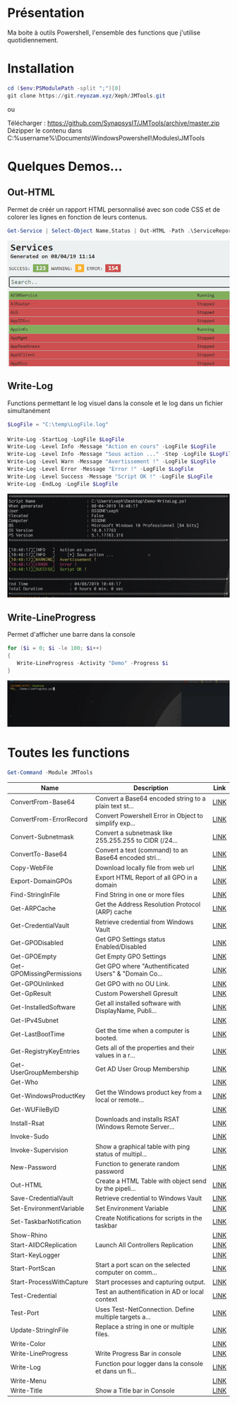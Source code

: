 # Présentation

Ma boite à outils Powershell, l'ensemble des functions que j'utilise quotidiennement.

# Installation

```powershell
cd ($env:PSModulePath -split ";")[0]
git clone https://git.reyozam.xyz/Xeph/JMTools.git
```
ou 

Télécharger : https://github.com/SynapsysIT/JMTools/archive/master.zip
Dézipper le contenu dans C:\%username%\Documents\WindowsPowershell\Modules\JMTools

# Quelques Demos...

## Out-HTML

Permet de créér un rapport HTML personnalisé avec son code CSS
et de colorer les lignes en fonction de leurs contenus.

 ```powershell
Get-Service | Select-Object Name,Status | Out-HTML -Path .\ServiceReport.html -Title "Services" -SuccessMatch "Running" -ErrorMatch "Stopped"
 ```
 ![Out-HTML](images/outhtml.gif)


## Write-Log
 
 Functions permettant le log visuel dans la console et le log dans un fichier simultanément

 ```powershell
$LogFile = "C:\temp\LogFile.log"

Write-Log -StartLog -LogFile $LogFile
Write-Log -Level Info -Message "Action en cours" -LogFile $LogFile
Write-Log -Level Info -Message "Sous action ..." -Step -LogFile $LogFile
Write-Log -Level Warn -Message "Avertissement !" -LogFile $LogFile
Write-Log -Level Error -Message "Error !" -LogFile $LogFile
Write-Log -Level Success -Message "Script OK !" -LogFile $LogFile
Write-Log -EndLog -LogFile $LogFile
 ```
 
![Write-Log](images/WriteLog.png)

## Write-LineProgress
Permet d'afficher une barre dans la console

 ```powershell
for ($i = 0; $i -le 100; $i++) 
{
    Write-LineProgress -Activity "Demo" -Progress $i    
}
 ```
 
![Write-LineProgress](images/lineprogress.gif)

# Toutes les functions

```powershell
Get-Command -Module JMTools
```

Name                      | Description                                           | Link                                                
------------------------- | ----------------------------------------------------- | -----------------------------------------------------
ConvertFrom-Base64        | Convert a Base64 encoded string to a plain text st... | [LINK](public/Security/ConvertFrom-Base64.ps1)       
ConvertFrom-ErrorRecord   | Convert Powershell Error in Object to simplify exp... | [LINK](public/Other/Convertfrom-ErrorRecord.ps1)     
Convert-Subnetmask        | Convert a subnetmask like 255.255.255 to CIDR (/24... | [LINK](public/Network/Convert-Subnetmask.ps1)        
ConvertTo-Base64          | Convert a text (command) to an Base64 encoded stri... | [LINK](public/Security/ConvertTo-Base64.ps1)         
Copy-WebFile              | Download locally file from web url                    | [LINK](public/Other/Copy-WebFile.ps1)                
Export-DomainGPOs         | Export HTML Report of all GPO in a domain             | [LINK](public/AD/Export-DomainGPOs.ps1)              
Find-StringInFile         | Find String in one or more files                      | [LINK](public/File/Find-StringInFile.ps1)            
Get-ARPCache              | Get the Address Resolution Protocol (ARP) cache       | [LINK](public/Network/Get-ARPCache.ps1)              
Get-CredentialVault       | Retrieve credential from Windows Vault                | [LINK](public/Security/Get-CredentialVault.ps1)      
Get-GPODisabled           | Get GPO Settings status Enabled/Disabled              | [LINK](public/AD/Get-GPODisabled.ps1)                
Get-GPOEmpty              | Get Empty GPO Settings                                | [LINK](public/AD/Get-GPOEmpty.ps1)                   
Get-GPOMissingPermissions | Get GPO where "Authentificated Users" & "Domain Co... | [LINK](public/AD/Get-GPOMissingPermissions.ps1)      
Get-GPOUnlinked           | Get GPO with no OU Link.                              | [LINK](public/AD/Get-GPOUnlinked.ps1)                
Get-GpResult              | Custom Powershell Gpresult                            | [LINK](public/AD/Get-GPResult.ps1)                   
Get-InstalledSoftware     | Get all installed software with DisplayName, Publi... | [LINK](public/Softwares/Get-InstalledSoftware.ps1)   
Get-IPv4Subnet            |                                                       | [LINK](public/Network/Get-IPv4Subnet.ps1)            
Get-LastBootTime          | Get the time when a computer is booted.               | [LINK](public/Windows/Get-LastBootTime.ps1)          
Get-RegistryKeyEntries    | Gets all of the properties and their values in a r... | [LINK](public/Windows/Get-RegistryKeyEntries.ps1)    
Get-UserGroupMembership   | Get AD User Group Membership                          | [LINK](public/AD/Get-UserGroupMembership.ps1)        
Get-Who                   |                                                       | [LINK](public/Other/Get-Who.ps1)                     
Get-WindowsProductKey     | Get the Windows product key from a local or remote... | [LINK](public/Windows/Get-WindowsProductKey.ps1)     
Get-WUFileByID            |                                                       | [LINK](public/Windows/Get-WUFileByID.ps1)            
Install-Rsat              | Downloads and installs RSAT (Windows Remote Server... | [LINK](public/Windows/Install-Rsat.ps1)              
Invoke-Sudo               |                                                       | [LINK](public/Other/Invoke-Sudo.ps1)                 
Invoke-Supervision        | Show a graphical table with ping status of multipl... | [LINK](public/Network/Invoke-Supervision.ps1)        
New-Password              | Function to generate random password                  | [LINK](public/Security/New-Password.ps1)             
Out-HTML                  | Create a HTML Table with object send by the pipeli... | [LINK](public/Other/Out-HTML.ps1)                    
Save-CredentialVault      | Retrieve credential to Windows Vault                  | [LINK](public/Security/Save-CredentialVault.ps1)     
Set-EnvironmentVariable   | Set Environment Variable                              | [LINK](public/Windows/Set-EnvironmentVariable.ps1)   
Set-TaskbarNotification   | Create Notifications for scripts in the taskbar       | [LINK](public/Other/Set-TaskbarNotification.ps1)     
Show-Rhino                |                                                       | [LINK](public/Fun/Show-Rhino.ps1)                    
Start-AllDCReplication    | Launch All Controllers Replication                    | [LINK](public/AD/Start-AllDCReplication.ps1)         
Start-KeyLogger           |                                                       | [LINK](public/Security/Start-Keylogger.ps1)          
Start-PortScan            | Start a port scan on the selected computer on comm... | [LINK](public/Network/Start-PortScan.ps1)            
Start-ProcessWithCapture  | Start processes and capturing output.                 | [LINK](public/Softwares/Start-ProcessWithCapture.ps1)
Test-Credential           | Test an authentification in AD or local context       | [LINK](public/AD/Test-Credential.ps1)                
Test-Port                 | Uses Test-NetConnection. Define multiple targets a... | [LINK](public/Network/Test-Port.ps1)                 
Update-StringInFile       | Replace a string in one or multiple files.            | [LINK](public/File/Update-StringInFile.ps1)          
Write-Color               |                                                       | [LINK](public/Other/Write-Color.ps1)                 
Write-LineProgress        | Write Progress Bar in console                         | [LINK](public/Other/Write-LineProgress.ps1)          
Write-Log                 | Function pour logger dans la console et dans un fi... | [LINK](public/Other/Write-Log.ps1)                   
Write-Menu                |                                                       | [LINK](public/Other/Write-Menu.ps1)                  
Write-Title               | Show a Title bar in Console                           | [LINK](public/Other/Write-Title.ps1)                                                   
